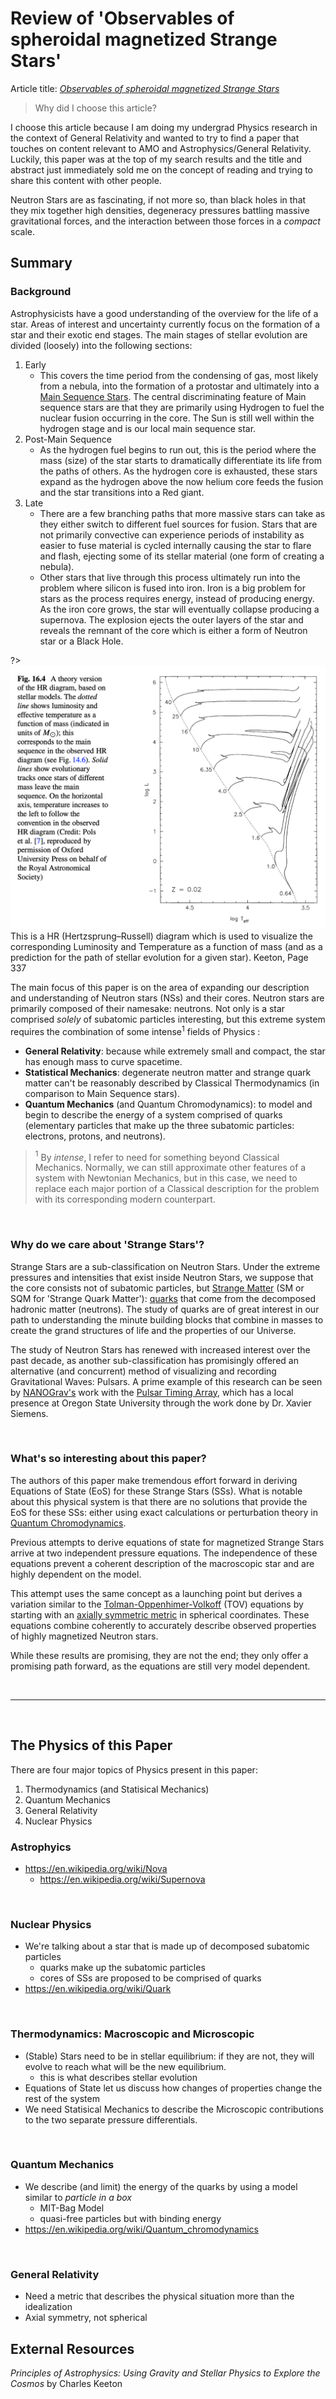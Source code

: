 # Review of 'Observables of spheroidal magnetized Strange Stars'

Article title: [*Observables of spheroidal magnetized Strange Stars*](https://arxiv.org/abs/2010.06514v1)

> Why did I choose this article?

I choose this article because I am doing my undergrad Physics research in the context of General Relativity and wanted to try to find a paper that touches on content relevant to AMO and Astrophysics/General Relativity. Luckily, this paper was at the top of my search results and the title and abstract just immediately sold me on the concept of reading and trying to share this content with other people.

Neutron Stars are as fascinating, if not more so, than black holes in that they mix together high densities, degeneracy pressures battling massive gravitational forces, and the interaction between those forces in a *compact* scale.

## Summary

### Background

Astrophysicists have a good understanding of the overview for the life of a star. Areas of interest and uncertainty currently focus on the formation of a star and their exotic end stages. The main stages of stellar evolution are divided (loosely) into the following sections:

1. Early
    - This covers the time period from the condensing of gas, most likely from a nebula, into the formation of a protostar and ultimately into a [Main Sequence Stars](link.html). The central discriminating feature of Main sequence stars are that they are primarily using Hydrogen to fuel the nuclear fusion occurring in the core. The Sun is still well within the hydrogen stage and is our local main sequence star.
2. Post-Main Sequence
    - As the hydrogen fuel begins to run out, this is the period where the mass (size) of the star starts to dramatically differentiate its life from the paths of others. As the hydrogen core is exhausted, these stars expand as the hydrogen above the now helium core feeds the fusion and the star transitions into a Red giant.
3. Late
    - There are a few branching paths that more massive stars can take as they either switch to different fuel sources for fusion. Stars that are not primarily convective can experience periods of instability as easier to fuse material is cycled internally causing the star to flare and flash, ejecting some of its stellar material (one form of creating a nebula).
    - Other stars that live through this process ultimately run into the problem where silicon is fused into iron. Iron is a big problem for stars as the process requires energy, instead of producing energy. As the iron core grows, the star will eventually collapse producing a supernova. The explosion ejects the outer layers of the star and reveals the remnant of the core which is either a form of Neutron star or a Black Hole.

?> ![This is a HR (Hertzsprung–Russell) diagram which is used to visualize the corresponding Luminosity and Temperature as a function of mass (and as a prediction for the path of stellar evolution for a given star). Keeton, Page 337](HRDiagram.png) This is a HR (Hertzsprung–Russell) diagram which is used to visualize the corresponding Luminosity and Temperature as a function of mass (and as a prediction for the path of stellar evolution for a given star). Keeton, Page 337


The main focus of this paper is on the area of expanding our description and understanding of Neutron stars (NSs) and their cores. Neutron stars are primarily composed of their namesake: neutrons. Not only is a star comprised *solely* of subatomic particles interesting, but this extreme system requires the combination of some intense$^{1}$ fields of Physics :

- **General Relativity**: because while extremely small and compact, the star has enough mass to curve spacetime.
- **Statistical Mechanics**: degenerate neutron matter and strange quark matter can't be reasonably described by Classical Thermodynamics (in comparison to Main Sequence stars).
- **Quantum Mechanics** (and Quantum Chromodynamics): to model and begin to describe the energy of a system comprised of quarks (elementary particles that make up the three subatomic particles: electrons, protons, and neutrons).

> $^{1}$ By *intense*, I refer to need for something beyond Classical Mechanics. Normally, we can still approximate other features of a system with Newtonian Mechanics, but in this case, we need to replace each major portion of a Classical description for the problem with its corresponding modern counterpart.  

<br />

### Why do we care about 'Strange Stars'?

Strange Stars are a sub-classification on Neutron Stars. Under the extreme pressures and intensities that exist inside Neutron Stars, we suppose that the core consists not of subatomic particles, but [Strange Matter](link.html) (SM or SQM for 'Strange Quark Matter'): [quarks](link.html) that come from the decomposed hadronic matter (neutrons). The study of quarks are of great interest in our path to understanding the minute building blocks that combine in masses to create the grand structures of life and the properties of our Universe.

The study of Neutron Stars has renewed with increased interest over the past decade, as another sub-classification has promisingly offered an alternative (and concurrent) method of visualizing and recording Gravitational Waves: Pulsars. A prime example of this research can be seen by [NANOGrav's](http://nanograv.org/) work with the [Pulsar Timing Array](http://www.ipta4gw.org/), which has a local presence at Oregon State University through the work done by Dr. Xavier Siemens.

<br />

### What's so interesting about this paper?

The authors of this paper make tremendous effort forward in deriving Equations of State (EoS) for these Strange Stars (SSs). What is notable about this physical system is that there are no solutions that provide the EoS for these SSs: either using exact calculations or perturbation theory in [Quantum Chromodynamics](link.html).

Previous attempts to derive equations of state for magnetized Strange Stars arrive at two independent pressure equations. The independence of these equations prevent a coherent description of the macroscopic star and are highly dependent on the model.

This attempt uses the same concept as a launching point but derives a variation similar to the [Tolman-Oppenhimer-Volkoff](link.html) (TOV) equations by starting with an [axially symmetric metric](link.html) in spherical coordinates. These equations combine coherently to accurately describe observed properties of highly magnetized Neutron stars.

While these results are promising, they are not the end; they only offer a promising path forward, as the equations are still very model dependent.

<br />

---

<br />

## The Physics of this Paper

There are four major topics of Physics present in this paper:

1. Thermodynamics (and Statisical Mechanics)
2. Quantum Mechanics
3. General Relativity
4. Nuclear Physics

### Astrophyics

- https://en.wikipedia.org/wiki/Nova
  - https://en.wikipedia.org/wiki/Supernova

<br />

### Nuclear Physics

- We're talking about a star that is made up of decomposed subatomic particles
  - quarks make up the subatomic particles
  - cores of SSs are proposed to be comprised of quarks
- https://en.wikipedia.org/wiki/Quark


<br />

### Thermodynamics: Macroscopic and Microscopic

- (Stable) Stars need to be in stellar equilibrium: if they are not, they will evolve to reach what will be the new equilibrium.
  - this is what describes stellar evolution
- Equations of State let us discuss how changes of properties change the rest of the system
- We need Statisical Mechanics to describe the Microscopic contributions to the two separate pressure differentials.

<br />

### Quantum Mechanics

- We describe (and limit) the energy of the quarks by using a model similar to *particle in a box*
  - MIT-Bag Model
  - quasi-free particles but with binding energy
- https://en.wikipedia.org/wiki/Quantum_chromodynamics

<br />

### General Relativity

- Need a metric that describes the physical situation more than the idealization
- Axial symmetry, not spherical

## External Resources

*Principles of Astrophysics: Using Gravity and Stellar Physics to Explore the Cosmos* by Charles Keeton
